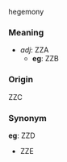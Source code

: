 hegemony
### Meaning
+ _adj_: ZZA
    + __eg__: ZZB

### Origin

ZZC

### Synonym

__eg__: ZZD

+ ZZE


